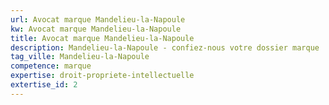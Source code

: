 ```yaml
---
url: Avocat marque Mandelieu-la-Napoule
kw: Avocat marque Mandelieu-la-Napoule
title: Avocat marque Mandelieu-la-Napoule
description: Mandelieu-la-Napoule - confiez-nous votre dossier marque
tag_ville: Mandelieu-la-Napoule
competence: marque
expertise: droit-propriete-intellectuelle
extertise_id: 2
---
```

